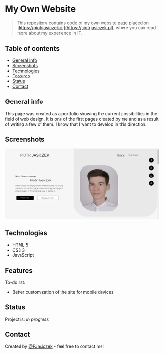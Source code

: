 # My Own Website
> This repository contains code of my own website page placed on [https://piotrjasiczek.pl](https://piotrjasiczek.pl), where you can read more about my experience in IT.

## Table of contents
* [General info](#general-info)
* [Screenshots](#screenshots)
* [Technologies](#technologies)
* [Features](#features)
* [Status](#status)
* [Contact](#contact)

## General info
This page was created as a portfolio showing the current possibilities in the field of web design. It is one of the first pages created by me and as a result of writing a few of them. I know that I want to develop in this direction.

## Screenshots
![Example screenshot](./img/screenshot.png)

## Technologies
* HTML 5 
* CSS 3
* JavaScript

## Features
To-do list:
* Better customization of the site for mobile devices

## Status
Project is: _in progress_

## Contact
Created by [@PJasiczek](http://www.piotrjasiczek.pl/) - feel free to contact me!
